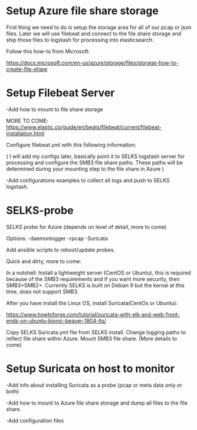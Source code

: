 
# Setup Azure file share storage

First thing we need to do is setup the storage area for all of our pcap or json files.  Later we will use filebeat and connect to the file share storage and ship those files to logstash for processing into elasticsearch.

Follow this how-to from Microsoft:

https://docs.microsoft.com/en-us/azure/storage/files/storage-how-to-create-file-share

# Setup Filebeat Server


-Add how to mount to file share storage

MORE TO COME:
https://www.elastic.co/guide/en/beats/filebeat/current/filebeat-installation.html

Configure filebeat.yml with this following information: 

( I will add my configs later, basically point it to SELKS logstash server for processing and configure the SMB3 file share paths.  These paths will be determined during your mounting step to the file share in Azure )

-Add configurations examples to collect all logs and push to SELKS logstash.

# SELKS-probe

SELKS probe for Azure (depends on level of detail, more to come)

Options:
-daemonlogger
-rpcap
-Suricata 

Add ansible scripts to reboot/update probes.

Quick and dirty, more to come:

In a nutshell: Install a lightweight server (CentOS or Ubuntu), this is required because of the SMB3 requirements and if you want more security, then SMB3>SMB2+. Currently SELKS is built on Debian 9 but the kernal at this time, does not support SMB3.

After you have install the Linux OS, install Suricata(CentOs or Ubuntu):

https://www.howtoforge.com/tutorial/suricata-with-elk-and-web-front-ends-on-ubuntu-bionic-beaver-1804-lts/

Copy SELKS Suricata.yml file from SELKS install.  Change logging paths to reflect file share within Azure. Mount SMB3 file share. (More details to come)



# Setup Suricata on host to monitor

-Add info about installing Suricata as a probe (pcap or meta data only or both)

-Add how to mount to Azure file share storage and dump all files to the file share.

-Add configuration files




